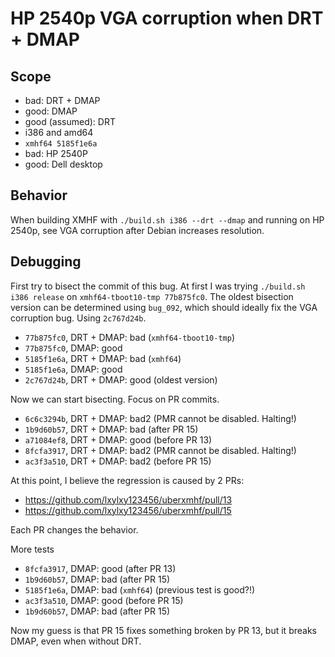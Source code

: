 # HP 2540p VGA corruption when DRT + DMAP

## Scope
* bad: DRT + DMAP
* good: DMAP
* good (assumed): DRT
* i386 and amd64
* `xmhf64 5185f1e6a`
* bad: HP 2540P
* good: Dell desktop

## Behavior
When building XMHF with `./build.sh i386 --drt --dmap` and running on HP 2540p,
see VGA corruption after Debian increases resolution.

## Debugging

First try to bisect the commit of this bug. At first I was trying
`./build.sh i386 release` on `xmhf64-tboot10-tmp 77b875fc0`. The oldest
bisection version can be determined using `bug_092`, which should ideally fix
the VGA corruption bug. Using `2c767d24b`.

* `77b875fc0`, DRT + DMAP: bad (`xmhf64-tboot10-tmp`)
* `77b875fc0`,       DMAP: good
* `5185f1e6a`, DRT + DMAP: bad (`xmhf64`)
* `5185f1e6a`,       DMAP: good
* `2c767d24b`, DRT + DMAP: good (oldest version)

Now we can start bisecting. Focus on PR commits.
* `6c6c3294b`, DRT + DMAP: bad2 (PMR cannot be disabled. Halting!)
* `1b9d60b57`, DRT + DMAP: bad (after PR 15)
* `a71084ef8`, DRT + DMAP: good (before PR 13)
* `8fcfa3917`, DRT + DMAP: bad2 (PMR cannot be disabled. Halting!)
* `ac3f3a510`, DRT + DMAP: bad2 (before PR 15)

At this point, I believe the regression is caused by 2 PRs:
* <https://github.com/lxylxy123456/uberxmhf/pull/13>
* <https://github.com/lxylxy123456/uberxmhf/pull/15>

Each PR changes the behavior.

More tests
* `8fcfa3917`,       DMAP: good (after PR 13)
* `1b9d60b57`,       DMAP: bad (after PR 15)
* `5185f1e6a`,       DMAP: bad (`xmhf64`) (previous test is good?!)
* `ac3f3a510`,       DMAP: good (before PR 15)
* `1b9d60b57`,       DMAP: bad (after PR 15)

Now my guess is that PR 15 fixes something broken by PR 13, but it breaks DMAP,
even when without DRT.

